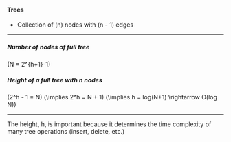 #### Trees

- Collection of \(n\) nodes with \(n - 1\) edges

---

##### Number of nodes of full tree

\(N = 2^{h+1}-1\)

##### Height of a full tree with n nodes

\(2^h - 1 = N\)
\(\implies 2^h = N + 1\)
\(\implies h = log(N+1) \rightarrow O(log N)\)

---

The height, h, is important because it determines the time
complexity of many tree operations (insert, delete, etc.)
